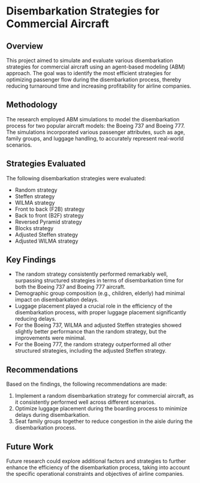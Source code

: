 # Disembarkation Strategies for Commercial Aircraft

## Overview
This project aimed to simulate and evaluate various disembarkation strategies for commercial aircraft using an agent-based modeling (ABM) approach. The goal was to identify the most efficient strategies for optimizing passenger flow during the disembarkation process, thereby reducing turnaround time and increasing profitability for airline companies.

## Methodology
The research employed ABM simulations to model the disembarkation process for two popular aircraft models: the Boeing 737 and Boeing 777. The simulations incorporated various passenger attributes, such as age, family groups, and luggage handling, to accurately represent real-world scenarios.

## Strategies Evaluated
The following disembarkation strategies were evaluated:

- Random strategy
- Steffen strategy
- WILMA strategy
- Front to back (F2B) strategy
- Back to front (B2F) strategy
- Reversed Pyramid strategy
- Blocks strategy
- Adjusted Steffen strategy
- Adjusted WILMA strategy

## Key Findings
- The random strategy consistently performed remarkably well, surpassing structured strategies in terms of disembarkation time for both the Boeing 737 and Boeing 777 aircraft.
- Demographic group composition (e.g., children, elderly) had minimal impact on disembarkation delays.
- Luggage placement played a crucial role in the efficiency of the disembarkation process, with proper luggage placement significantly reducing delays.
- For the Boeing 737, WILMA and adjusted Steffen strategies showed slightly better performance than the random strategy, but the improvements were minimal.
- For the Boeing 777, the random strategy outperformed all other structured strategies, including the adjusted Steffen strategy.

## Recommendations
Based on the findings, the following recommendations are made:

1. Implement a random disembarkation strategy for commercial aircraft, as it consistently performed well across different scenarios.
2. Optimize luggage placement during the boarding process to minimize delays during disembarkation.
3. Seat family groups together to reduce congestion in the aisle during the disembarkation process.

## Future Work
Future research could explore additional factors and strategies to further enhance the efficiency of the disembarkation process, taking into account the specific operational constraints and objectives of airline companies.
